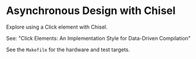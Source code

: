 # Asynchronous Design with Chisel

Explore using a Click element with Chisel.

See: "Click Elements: An Implementation Style for Data-Driven Compilation"

See the `Makefile` for the hardware and test targets.
